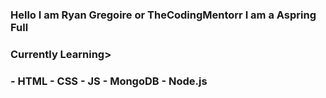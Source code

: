 <h3 >Hello I am Ryan Gregoire or TheCodingMentorr I am a Aspring Full  </h3>

<h3>Currently Learning></h3>

<h3>
    - HTML
    - CSS
    - JS
    - MongoDB
    - Node.js
</h3>
